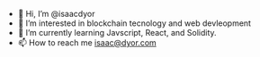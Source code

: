 - 👋 Hi, I’m @isaacdyor
- 👀 I’m interested in blockchain tecnology and web devleopment
- 🌱 I’m currently learning Javscript, React, and Solidity. 
- 📫 How to reach me isaac@dyor.com

<!---
isaacdyor/isaacdyor is a ✨ special ✨ repository because its `README.md` (this file) appears on your GitHub profile.
You can click the Preview link to take a look at your changes.
--->
